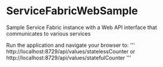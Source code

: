 # ServiceFabricWebSample
Sample Service Fabric instance with a Web API interface that communicates to various services

Run the application and navigate your browser to:
'''
http://localhost:8729/api/values/statelessCounter
or
http://localhost:8729/api/values/statefulCounter
'''
